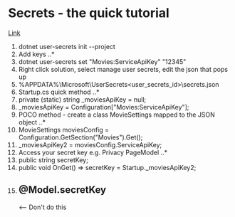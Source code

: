 ﻿# Secrets - the quick tutorial

[Link](https://docs.microsoft.com/en-us/aspnet/core/security/app-secrets?view=aspnetcore-3.0&tabs=windows)

1. dotnet user-secrets init --project <Name>
2. Add keys
..* 
21. dotnet user-secrets set "Movies:ServiceApiKey" "12345"
22. Right click solution, select manage user secrets, edit the json that pops up
23. %APPDATA%\Microsoft\UserSecrets\<user_secrets_id>\secrets.json 
3. Startup.cs quick method
..* 
31. private (static) string _moviesApiKey = null;
32. _moviesApiKey = Configuration["Movies:ServiceApiKey"];
4. POCO method - create a class MovieSettings mapped to the JSON object
..* 
41. MovieSettings moviesConfig = Configuration.GetSection("Movies").Get<MovieSettings>();
42. _moviesApiKey2 = moviesConfig.ServiceApiKey;
5. Access your secret key e.g. Privacy PageModel
..* 
51. public string secretKey;
52. public void OnGet() => secretKey = Startup._moviesApiKey2;
53. <h2>@Model.secretKey</h2> <-- Don't do this 